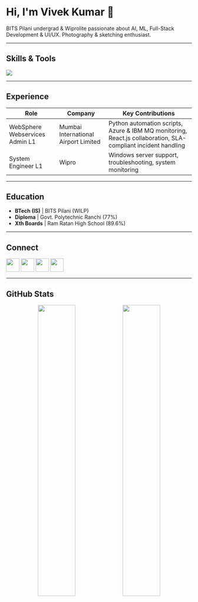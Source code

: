 # Hi, I'm Vivek Kumar :wave:

BITS Pilani undergrad & Wiprolite passionate about AI, ML, Full-Stack Development & UI/UX. Photography & sketching enthusiast.

---

## Skills & Tools
<p align="left">
    <img src='https://skillicons.dev/icons?i=python,js,html,css,bootstrap,react,nextjs,flask,django,nodejs,express,git,github,azure,docker,vscode,linux&perline=8'/>
</p>

---

## Experience

| Role | Company | Key Contributions |
| ---- | ------- | ---------------- |
| WebSphere Webservices Admin L1 | Mumbai International Airport Limited | Python automation scripts, Azure & IBM MQ monitoring, React.js collaboration, SLA-compliant incident handling |
| System Engineer L1 | Wipro | Windows server support, troubleshooting, system monitoring |

---

## Education
- **BTech (IS)** | BITS Pilani (WILP)  
- **Diploma** | Govt. Polytechnic Ranchi (77%)  
- **Xth Boards** | Ram Ratan High School (89.6%)  

---

## Connect
<p align="left">
    <a href="https://www.linkedin.com/in/vivek09thakur"><img width="36px" height="36px" src="https://skillicons.dev/icons?i=linkedin"/></a>
    <a href="https://twitter.com/notexsisted"><img width="36px" height="36px" src="https://skillicons.dev/icons?i=twitter"/></a>
    <a href="https://www.instagram.com/vivekthakur.sh/"><img width="36px" height="36px" src="https://skillicons.dev/icons?i=instagram"/></a>
    <a href="https://dev.to/vivek09thakur"><img width="36px" height="36px" src="https://skillicons.dev/icons?i=devto"/></a>
</p>

---

## GitHub Stats
<p align="center">
  <img width="45%" src="https://github-readme-stats.vercel.app/api?username=vivek09thakur&theme=tokyonight&show_icons=true&count_private=true&hide_border=true"/>
  <img width="45%" src="https://github-readme-streak-stats.herokuapp.com/?user=vivek09thakur&theme=tokyonight&hide_border=true"/>
</p>
